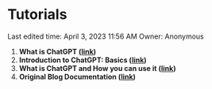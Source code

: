 # Tutorials

Last edited time: April 3, 2023 11:56 AM
Owner: Anonymous

1. **What is ChatGPT ([link](https://kozyrkov.medium.com/introducing-chatgpt-aa824ad89623))**
2. **Introduction to ChatGPT: Basics ([link](https://buildspace.so/notes/intro-to-chatgpt))**
3. **What is ChatGPT and How you can use it ([link](https://www.youtube.com/watch?v=40Kp_fa8vIw))**
4. **Original Blog Documentation ([link](https://openai.com/blog/chatgpt/))**